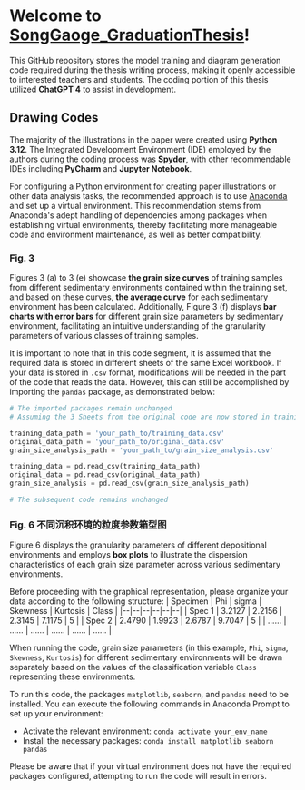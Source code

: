 # Welcome to [SongGaoge_GraduationThesis](https://github.com/SongGaoge15/SongGaoge_GraduationThesis/tree/main)!

This GitHub repository stores the model training and diagram generation code required during the thesis writing process, making it openly accessible to interested teachers and students. The coding portion of this thesis utilized **ChatGPT 4** to assist in development.

## Drawing Codes
The majority of the illustrations in the paper were created using **Python 3.12**. The Integrated Development Environment (IDE) employed by the authors during the coding process was **Spyder**, with other recommendable IDEs including **PyCharm** and **Jupyter Notebook**.

For configuring a Python environment for creating paper illustrations or other data analysis tasks, the recommended approach is to use [Anaconda](https://www.anaconda.com/) and set up a virtual environment. This recommendation stems from Anaconda's adept handling of dependencies among packages when establishing virtual environments, thereby facilitating more manageable code and environment maintenance, as well as better compatibility.

### Fig. 3
Figures 3 (a) to 3 (e) showcase **the grain size curves** of training samples from different sedimentary environments contained within the training set, and based on these curves, **the average curve** for each sedimentary environment has been calculated. Additionally, Figure 3 (f) displays **bar charts with error bars** for different grain size parameters by sedimentary environment, facilitating an intuitive understanding of the granularity parameters of various classes of training samples.

It is important to note that in this code segment, it is assumed that the required data is stored in different sheets of the same Excel workbook. If your data is stored in `.csv` format, modifications will be needed in the part of the code that reads the data. However, this can still be accomplished by importing the `pandas` package, as demonstrated below:

```Python
# The imported packages remain unchanged
# Assuming the 3 Sheets from the original code are now stored in training_data.csv, original_data.csv, grain_size_analysis.csv respectively

training_data_path = 'your_path_to/training_data.csv'
original_data_path = 'your_path_to/original_data.csv'
grain_size_analysis_path = 'your_path_to/grain_size_analysis.csv'

training_data = pd.read_csv(training_data_path)
original_data = pd.read_csv(original_data_path)
grain_size_analysis = pd.read_csv(grain_size_analysis_path)

# The subsequent code remains unchanged
```

### Fig. 6 不同沉积环境的粒度参数箱型图
Figure 6 displays the granularity parameters of different depositional environments and employs **box plots** to illustrate the dispersion characteristics of each grain size parameter across various sedimentary environments.

Before proceeding with the graphical representation, please organize your data according to the following structure:
| Specimen | Phi | sigma | Skewness | Kurtosis | Class |
|--|--|--|--|--|--|
| Spec 1 | 3.2127 | 2.2156 | 2.3145 | 7.1175 | 5 |
| Spec 2 | 2.4790 | 1.9923 | 2.6787 | 9.7047 | 5 |
| …… | …… | …… | …… | …… | …… |

When running the code, grain size parameters (in this example, `Phi`, `sigma`, `Skewness`, `Kurtosis`) for different sedimentary environments will be drawn separately based on the values of the classification variable `Class` representing these environments.

To run this code, the packages `matplotlib`, `seaborn`, and `pandas` need to be installed. You can execute the following commands in Anaconda Prompt to set up your environment:

 - Activate the relevant environment: `conda activate your_env_name`
 - Install the necessary packages: `conda install matplotlib seaborn pandas`

Please be aware that if your virtual environment does not have the required packages configured, attempting to run the code will result in errors.
